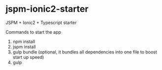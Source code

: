 # jspm-ionic2-starter
JSPM + Ionic2 + Typescript starter


Commands to start the app
1. npm install
2. jspm install
3. gulp bundle (optional, it bundles all dependencies into one file to boost start up speed)
3. gulp
